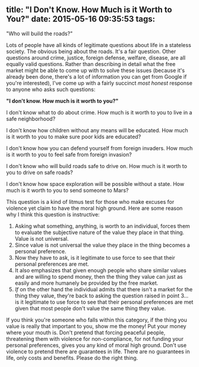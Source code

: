 title: "I Don't Know. How Much is it Worth to You?"
date: 2015-05-16 09:35:53
tags:
---

"Who will build the roads?"

Lots of people have all kinds of legitimate questions about life in a stateless society. The obvious being about the roads. It's a fair question. Other questions around crime, justice, foreign defense, welfare, disease, are all equally valid questions. Rather than describing in detail what the free market might be able to come up with to solve these issues (because it's already been done, there's a lot of information you can get from Google if you're interested), I've come up with a fairly succinct *most honest* response to anyone who asks such questions:

**"I don't know. How much is it worth to you?"**

I don't know what to do about crime. How much is it worth to you to live in a safe neighborhood?

I don't know how children without any means will be educated. How much is it worth to you to make sure poor kids are educated?

I don't know how you can defend yourself from foreign invaders. How much is it worth to you to feel safe from foreign invasion?

I don't know who will build roads safe to drive on. How much is it worth to you to drive on safe roads?

I don't know how space exploration will be possible without a state. How much is it worth to you to send someone to Mars?

This question is a kind of litmus test for those who make excuses for violence yet claim to have the moral high ground. Here are some reason why I think this question is instructive:

1. Asking what something, anything, is worth to an individual, forces them to evaluate the subjective nature of the value they place in that thing. Value is not universal.
2. Since value is not universal the value they place in the thing becomes a personal preference.
3. Now they have to ask, is it legitimate to use force to see that their personal preferences are met.
4. It also emphasizes that given enough people who share similar values and are willing to spend money, then the thing they value can just as easily and more humanely be provided by the free market.
5. *If* on the other hand the individual admits that there isn't a market for the thing they value, they're back to asking the question raised in point 3... is it legitimate to use force to see that their personal preferences are met given that most people don't value the same thing they value.

If you think you're someone who falls within this category, if the thing you value is really that important to you, show me the money! Put your money where your mouth is. Don't pretend that forcing peaceful people, threatening them with violence for non-compliance, for not funding your personal preferences, gives you any kind of moral high ground. Don't use violence to pretend there are guarantees in life. There are no guarantees in life, only costs and benefits. Please do the right thing.